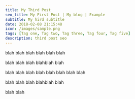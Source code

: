 ```yaml
---
title: My Third Post
seo_title: My First Post | My blog | Example
subtitle: My hird subtitle
date: 2018-02-08 21:15:48
icon: /images/sample.png
tags: [Tag one, Tag two, Tag three, Tag four, Tag five]
description: third post seo
---
```



blah blah
blah blah
blah blah

blah blah
blah blahblah blah

blah blah
blah blah
blah blah
blah blah

blah blah
blah blahblah blah

blah blah
